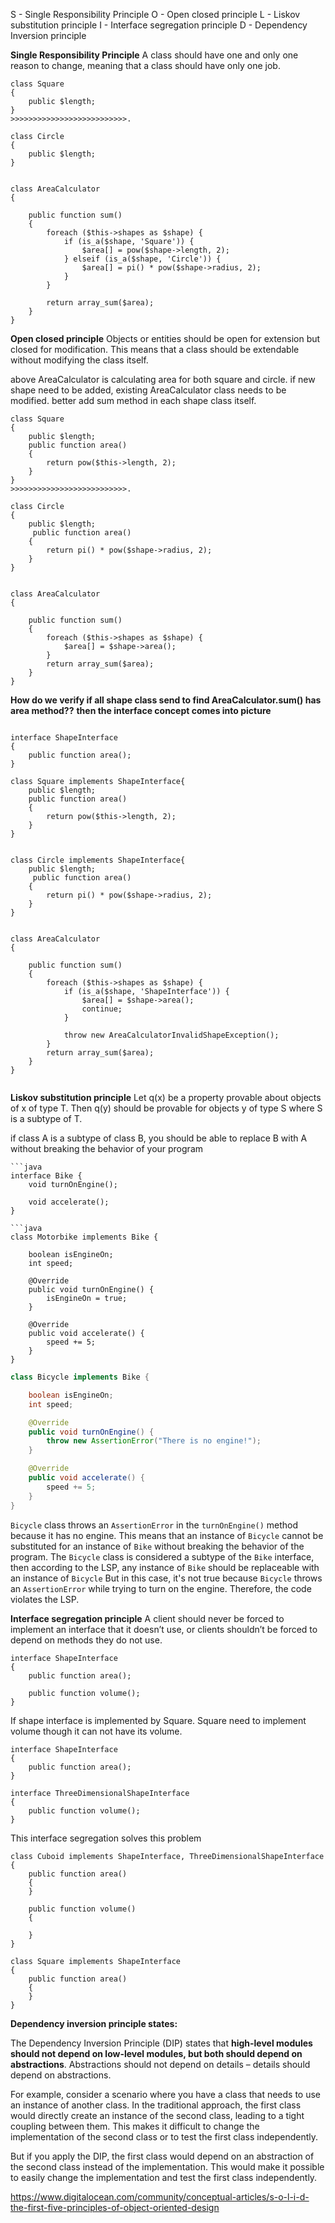 S - Single Responsibility Principle
O - Open closed principle
L - Liskov substitution principle
I - Interface segregation principle
D - Dependency Inversion principle

**Single Responsibility Principle**
A class should have one and only one reason to change, meaning that a class should have only one job.
```
class Square
{
    public $length;
}
>>>>>>>>>>>>>>>>>>>>>>>>>>.

class Circle
{
    public $length;
}


class AreaCalculator 
{

    public function sum()
    {
        foreach ($this->shapes as $shape) {
            if (is_a($shape, 'Square')) {
                $area[] = pow($shape->length, 2);
            } elseif (is_a($shape, 'Circle')) {
                $area[] = pi() * pow($shape->radius, 2);
            }
        }

        return array_sum($area);
    }
}
```



**Open closed principle**
Objects or entities should be open for extension but closed for modification. This means that a class should be extendable without modifying the class itself.

above AreaCalculator  is calculating area for both square and circle. if new shape  need to be added, existing AreaCalculator class needs to be modified. better add sum method in each shape class itself. 

```
class Square
{
    public $length;
    public function area()
    {
        return pow($this->length, 2);
    }
}
>>>>>>>>>>>>>>>>>>>>>>>>>>.

class Circle
{
    public $length;
     public function area()
    {
        return pi() * pow($shape->radius, 2);
    }	
}


class AreaCalculator 
{

    public function sum()
    {
        foreach ($this->shapes as $shape) {
            $area[] = $shape->area();
        }
        return array_sum($area);
    }
}
```

**How do we verify if all shape class send to find AreaCalculator.sum() has area method??**
**then the interface concept comes into picture**

```

interface ShapeInterface
{
    public function area();
}

class Square implements ShapeInterface{
    public $length;
    public function area()
    {
        return pow($this->length, 2);
    }
}


class Circle implements ShapeInterface{
    public $length;
     public function area()
    {
        return pi() * pow($shape->radius, 2);
    }	
}


class AreaCalculator 
{

    public function sum()
    {
        foreach ($this->shapes as $shape) {
            if (is_a($shape, 'ShapeInterface')) {
                $area[] = $shape->area();
                continue;
            }

            throw new AreaCalculatorInvalidShapeException();
        }
        return array_sum($area);
    }
}
```
```
```

 **Liskov substitution principle**
Let q(x) be a property provable about objects of x of type T. Then q(y) should be provable for objects y of type S where S is a subtype of T.

if class A is a subtype of class B, you should be able to replace B with A without breaking the behavior of your program
```
```java
interface Bike {
    void turnOnEngine();

    void accelerate();
}
```


```
```java
class Motorbike implements Bike {

    boolean isEngineOn;
    int speed;

    @Override
    public void turnOnEngine() {
        isEngineOn = true;
    }

    @Override
    public void accelerate() {
        speed += 5;
    }
}
```

```java
class Bicycle implements Bike {

    boolean isEngineOn;
    int speed;

    @Override
    public void turnOnEngine() {
        throw new AssertionError("There is no engine!");
    }

    @Override
    public void accelerate() {
        speed += 5;
    }
}
```

`Bicycle` class throws an `AssertionError` in the `turnOnEngine()` method because it has no engine. This means that an instance of `Bicycle` cannot be substituted for an instance of `Bike` without breaking the behavior of the program.
The `Bicycle` class is considered a subtype of the `Bike` interface, then according to the LSP, any instance of `Bike` should be replaceable with an instance of `Bicycle`
But in this case, it's not true because `Bicycle` throws an `AssertionError` while trying to turn on the engine. Therefore, the code violates the LSP.


**Interface segregation principle**
A client should never be forced to implement an interface that it doesn’t use, or clients shouldn’t be forced to depend on methods they do not use.
```
interface ShapeInterface
{
    public function area();

    public function volume();
}
```

If shape interface is implemented by Square. Square need to implement volume though it can not have its volume. 
```
interface ShapeInterface
{
    public function area();
}

interface ThreeDimensionalShapeInterface
{
    public function volume();
}
```

This interface segregation solves this problem
```
class Cuboid implements ShapeInterface, ThreeDimensionalShapeInterface
{
    public function area()
    {
    }

    public function volume()
    {

    }
}
```

```
class Square implements ShapeInterface
{
    public function area()
    {
    }
}
```

**Dependency inversion principle states:**

The Dependency Inversion Principle (DIP) states that **high-level modules should not depend on low-level modules, but both should depend on abstractions**. Abstractions should not depend on details – details should depend on abstractions.

For example, consider a scenario where you have a class that needs to use an instance of another class. In the traditional approach, the first class would directly create an instance of the second class, leading to a tight coupling between them. This makes it difficult to change the implementation of the second class or to test the first class independently.

But if you apply the DIP, the first class would depend on an abstraction of the second class instead of the implementation. This would make it possible to easily change the implementation and test the first class independently.

https://www.digitalocean.com/community/conceptual-articles/s-o-l-i-d-the-first-five-principles-of-object-oriented-design